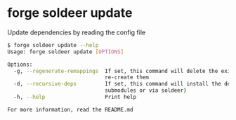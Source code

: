 # forge soldeer update

Update dependencies by reading the config file

```bash
$ forge soldeer update --help
Usage: forge soldeer update [OPTIONS]

Options:
  -g, --regenerate-remappings  If set, this command will delete the existing remappings and
                               re-create them
  -d, --recursive-deps         If set, this command will install the dependencies recursively (via
                               submodules or via soldeer)
  -h, --help                   Print help

For more information, read the README.md
```